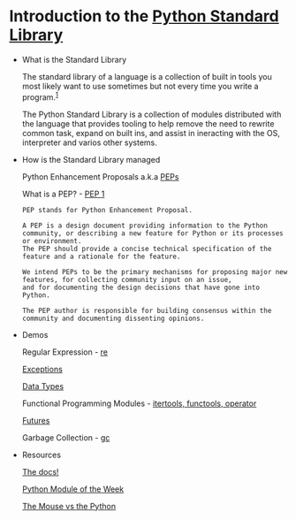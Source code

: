 # Introduction to the [Python Standard Library](https://docs.python.org/3/library/)

- What is the Standard Library

    The standard library of a language is a collection of built in tools you most likely want to use sometimes but not every time you write a program.<sup>[1](https://dev.to/sloan/explain-like-im-five-whats-a-standard-library-4gi)</sup>

    The Python Standard Library is a collection of modules distributed with the language that provides tooling to help remove the need to rewrite common task, expand on built ins, and assist in ineracting with the OS, interpreter and varios other systems.

- How is the Standard Library managed

    Python Enhancement Proposals a.k.a [PEPs](https://www.python.org/dev/peps/)

    What is a PEP? - [PEP 1](https://www.python.org/dev/peps/pep-0001/)
    ```
    PEP stands for Python Enhancement Proposal. 

    A PEP is a design document providing information to the Python community, or describing a new feature for Python or its processes or environment. 
    The PEP should provide a concise technical specification of the feature and a rationale for the feature.

    We intend PEPs to be the primary mechanisms for proposing major new features, for collecting community input on an issue, 
    and for documenting the design decisions that have gone into Python. 

    The PEP author is responsible for building consensus within the community and documenting dissenting opinions.
    ```

- Demos

    Regular Expression - [re](https://docs.python.org/3/library/re.html)

    [Exceptions](https://docs.python.org/3/library/exceptions.html)

    [Data Types](https://docs.python.org/3/library/datatypes.html)

    Functional Programming Modules - [itertools, functools, operator](https://docs.python.org/3/library/functional.html)

    [Futures](https://docs.python.org/3/library/concurrent.futures.html)

    Garbage Collection - [gc](https://docs.python.org/3/library/gc.html)

- Resources

    [The docs!](https://docs.python.org/3/library/)

    [Python Module of the Week](https://pymotw.com/3/)

    [The Mouse vs the Python](http://www.blog.pythonlibrary.org/)

